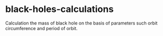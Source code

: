 # black-holes-calculations

Calculation the mass of black hole on the basis of parameters such orbit circumference and period of orbit.  
